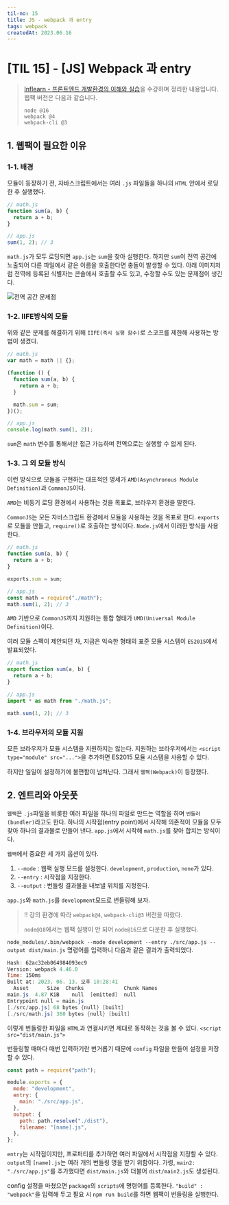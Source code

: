 ```yaml
---
til-no: 15
title: JS - webpack 과 entry
tags: webpack
createdAt: 2023.06.16
---
```


# [TIL 15] - [JS] Webpack 과 entry

> [Inflearn - 프론트엔드 개발환경의 이해와 실습](https://inf.run/9dQG)을 수강하며 정리한 내용입니다.
> 웹팩 버전은 다음과 같습니다.
>
> ```
> node @16
> webpack @4
> webpack-cli @3
> ```

## 1. 웹팩이 필요한 이유

### 1-1. 배경

모듈이 등장하기 전, 자바스크립트에서는 여러 `.js` 파일들을 하나의 `HTML` 안에서 로딩한 후 실행했다.

```js
// math.js
function sum(a, b) {
  return a + b;
}

// app.js
sum(1, 2); // 3
```

`math.js`가 모두 로딩되면 `app.js`는 `sum`을 찾아 실행한다. 하지만 `sum`이 전역 공간에 노출되어 다른 파일에서 같은 이름을 호출한다면 충돌이 발생할 수 있다. 아래 이미지처럼 전역에 등록된 식별자는 콘솔에서 호출할 수도 있고, 수정할 수도 있는 문제점이 생긴다.

![전역 공간 문제점](./%EC%A0%84%EC%97%AD%20%EA%B3%B5%EA%B0%84%20%EB%AC%B8%EC%A0%9C%EC%A0%90.png)

### 1-2. IIFE방식의 모듈

위와 같은 문제를 해결하기 위해 `IIFE(즉시 실행 함수)`로 스코프를 제한해 사용하는 방법이 생겼다.

```js
// math.js
var math = math || {};

(function () {
  function sum(a, b) {
    return a + b;
  }

  math.sum = sum;
})();

// app.js
console.log(math.sum(1, 2));
```

`sum`은 `math` 변수를 통해서만 접근 가능하며 전역으로는 실행할 수 없게 된다.

### 1-3. 그 외 모듈 방식

이런 방식으로 모듈을 구현하는 대표적인 명세가 `AMD(Asynchronous Module Definition)`과 `CommonJS`이다.

`AMD`는 비동기 로딩 환경에서 사용하는 것을 목표로, 브라우저 환경을 말한다.

`CommonJS`는 모든 자바스크립트 환경에서 모듈을 사용하는 것을 목표로 한다. `exports`로 모듈을 만들고, `require()`로 호출하는 방식이다. `Node.js`에서 이러한 방식을 사용한다.

```js
// math.js
function sum(a, b) {
  return a + b;
}

exports.sum = sum;

// app.js
const math = require("./math");
math.sum(1, 2); // 3
```

`AMD` 기반으로 `CommonJS`까지 지원하는 통합 형태가 `UMD(Universal Module Definition)`이다.

여러 모듈 스펙이 제안되던 차, 지금은 익숙한 형태의 표준 모듈 시스템이 `ES2015`에서 발표되었다.

```js
// math.js
export function sum(a, b) {
  return a + b;
}

// app.js
import * as math from "./math.js";

math.sum(1, 2); // 3
```

### 1-4. 브라우저의 모듈 지원

모든 브라우저가 모듈 시스템을 지원하지는 않는다. 지원하는 브라우저에서는 `<script type="module" src="...">`을 추가하면 ES2015 모듈 시스템을 사용할 수 있다.

하지만 일일이 설정하기에 불편함이 넘쳐난다. 그래서 `웹팩(Webpack)`이 등장했다.

## 2. 엔트리와 아웃풋

`웹팩`은 `.js`파일을 비롯한 여러 파일을 하나의 파일로 만드는 역할을 하며 `번들러(bundler)`라고도 한다. 하나의 시작점(entry point)에서 시작해 의존적이 모듈을 모두 찾아 하나의 결과물로 만들어 낸다. `app.js`에서 시작해 `math.js`를 찾아 합치는 방식이다.

`웹팩`에서 중요한 세 가지 옵션이 있다.

1. `--mode` : 웹팩 실행 모드를 설정한다. `development`, `production`, `none`가 있다.
2. `--entry` : 시작점을 지정한다.
3. `--output` : 번들링 결과물을 내보낼 위치를 지정한다.

`app.js`와 `math.js`를 `development`모드로 번들링해 보자.

> ‼ 강의 환경에 따라 `webpack@4`, `webpack-cli@3` 버전을 따랐다.
>
> `node@18`에서는 웹팩 실행이 안 되어 `node@16`으로 다운한 후 실행했다.

`node_modules/.bin/webpack --mode development --entry ./src/app.js --output dist/main.js` 명령어를 입력하니 다음과 같은 결과가 출력되었다.

```powershell
Hash: 62ac32eb064984093ec9
Version: webpack 4.46.0
Time: 150ms
Built at: 2023. 06. 13. 오후 10:28:41
  Asset      Size  Chunks             Chunk Names
main.js  4.87 KiB    null  [emitted]  null
Entrypoint null = main.js
[./src/app.js] 68 bytes {null} [built]
[./src/math.js] 360 bytes {null} [built]
```

이렇게 번들링한 파일을 `HTML`과 연결시키면 제대로 동작하는 것을 볼 수 있다. `<script src="dist/main.js">`

번들링할 때마다 매번 입력하기란 번거롭기 때문에 `config` 파일을 만들어 설정을 저장할 수 있다.

```js
const path = require("path");

module.exports = {
  mode: "development",
  entry: {
    main: "./src/app.js",
  },
  output: {
    path: path.resolve("./dist"),
    filename: "[name].js",
  },
};
```

`entry`는 시작점이지만, 프로퍼티를 추가하면 여러 파일에서 시작점을 지정할 수 있다. `output`의 `[name].js`는 여러 개의 번들링 명을 받기 위함이다. 가령, `main2: "./src/app.js"`를 추가했다면 `dist/main.js`와 더불어 `dist/main2.js`도 생성된다.

config 설정을 마쳤으면 `package`의 `scripts`에 명령어를 등록한다. `"build" : "webpack"`을 입력해 두고 필요 시 `npm run build`를 하면 웹팩이 번들링을 실행한다.
